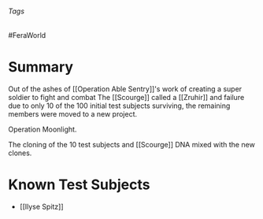 ###### Tags

#FeraWorld

# Summary 
Out of the ashes of [[Operation Able Sentry]]'s work of creating a super soldier to fight and combat The [[Scourge]] called a [[Zruhir]] and failure due to  only 10 of the 100 initial test subjects surviving, the remaining members were moved to a new project.

Operation Moonlight.

The cloning of the 10 test subjects and [[Scourge]] DNA mixed with the new clones.

# Known  Test Subjects
- [[Ilyse Spitz]]